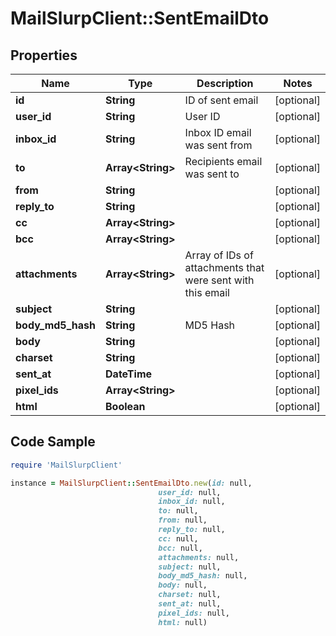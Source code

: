 # MailSlurpClient::SentEmailDto

## Properties

Name | Type | Description | Notes
------------ | ------------- | ------------- | -------------
**id** | **String** | ID of sent email | [optional] 
**user_id** | **String** | User ID | [optional] 
**inbox_id** | **String** | Inbox ID email was sent from | [optional] 
**to** | **Array&lt;String&gt;** | Recipients email was sent to | [optional] 
**from** | **String** |  | [optional] 
**reply_to** | **String** |  | [optional] 
**cc** | **Array&lt;String&gt;** |  | [optional] 
**bcc** | **Array&lt;String&gt;** |  | [optional] 
**attachments** | **Array&lt;String&gt;** | Array of IDs of attachments that were sent with this email | [optional] 
**subject** | **String** |  | [optional] 
**body_md5_hash** | **String** | MD5 Hash | [optional] 
**body** | **String** |  | [optional] 
**charset** | **String** |  | [optional] 
**sent_at** | **DateTime** |  | [optional] 
**pixel_ids** | **Array&lt;String&gt;** |  | [optional] 
**html** | **Boolean** |  | [optional] 

## Code Sample

```ruby
require 'MailSlurpClient'

instance = MailSlurpClient::SentEmailDto.new(id: null,
                                 user_id: null,
                                 inbox_id: null,
                                 to: null,
                                 from: null,
                                 reply_to: null,
                                 cc: null,
                                 bcc: null,
                                 attachments: null,
                                 subject: null,
                                 body_md5_hash: null,
                                 body: null,
                                 charset: null,
                                 sent_at: null,
                                 pixel_ids: null,
                                 html: null)
```


